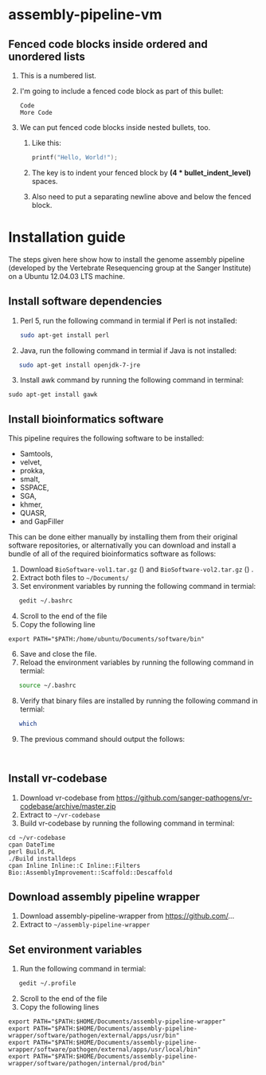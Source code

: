# assembly-pipeline-vm

## Fenced code blocks inside ordered and unordered lists

1. This is a numbered list.
2. I'm going to include a fenced code block as part of this bullet:

    ```
    Code
    More Code
    ```

3. We can put fenced code blocks inside nested bullets, too.
   1. Like this:

        ```c
        printf("Hello, World!");
        ```

   2. The key is to indent your fenced block by **(4 * bullet_indent_level)** spaces.
   3. Also need to put a separating newline above and below the fenced block.


# Installation guide

The steps given here show how to install the genome assembly pipeline (developed by the Vertebrate Resequencing group at the Sanger Institute) on a Ubuntu 12.04.03 LTS machine.

## Install software dependencies

1. Perl 5, run the following command in termial if Perl is not installed:

    ```bash
    sudo apt-get install perl
    ```
    
2. Java, run the following command in termial if Java is not installed:
```bash
   sudo apt-get install openjdk-7-jre
```
3. Install awk command by running the following command in terminal:
```
sudo apt-get install gawk 
```

## Install bioinformatics software

This pipeline requires the following software to be installed:
* Samtools,
* velvet, 
* prokka, 
* smalt, 
* SSPACE, 
* SGA, 
* khmer, 
* QUASR, 
* and GapFiller 

This can be done either manually by installing them from their original software repositories, or
alternativally you can download and install a bundle of all of the required bioinformatics software as follows:

1. Download `BioSoftware-vol1.tar.gz` () and `BioSoftware-vol2.tar.gz` () .
2. Extract both files to `~/Documents/`
3. Set environment variables by running the following command in termial:
```bash
   gedit ~/.bashrc
```
4. Scroll to the end of the file
5. Copy the following line
```
export PATH="$PATH:/home/ubuntu/Documents/software/bin"
```
6. Save and close the file.
7. Reload the environment variables by running the following command in termial:
```bash
   source ~/.bashrc
```
8. Verify that binary files are installed by running the following command in termial:
```bash
   which 
```
9. The previous command should output the follows:
```bash
    
```


## Install vr-codebase

1. Download vr-codebase from https://github.com/sanger-pathogens/vr-codebase/archive/master.zip
2. Extract to `~/vr-codebase`
3. Build vr-codebase by running the following command in terminal:
```
cd ~/vr-codebase
cpan DateTime
perl Build.PL
./Build installdeps
cpan Inline Inline::C Inline::Filters Bio::AssemblyImprovement::Scaffold::Descaffold
```


## Download assembly pipeline wrapper

1. Download assembly-pipeline-wrapper from https://github.com/...
2. Extract to `~/assembly-pipeline-wrapper`


## Set environment variables

1. Run the following command in termial:
```bash
   gedit ~/.profile
```
2. Scroll to the end of the file
3. Copy the following lines
```
export PATH="$PATH:$HOME/Documents/assembly-pipeline-wrapper"
export PATH="$PATH:$HOME/Documents/assembly-pipeline-wrapper/software/pathogen/external/apps/usr/bin"
export PATH="$PATH:$HOME/Documents/assembly-pipeline-wrapper/software/pathogen/external/apps/usr/local/bin"
export PATH="$PATH:$HOME/Documents/assembly-pipeline-wrapper/software/pathogen/internal/prod/bin"
```

